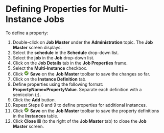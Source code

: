 # Defining Properties for Multi-Instance Jobs

To define a property:

1. Double-click on **Job Master** under the **Administration** topic. The **Job Master** screen displays.
2. Select the **schedule** in the **Schedule** drop-down list.
3. Select the **job** in the **Job** drop-down list.
4. Click on the **Job Details** tab in the **Job Properties** frame.
5. Select the **Multi-Instance** checkbox.
6. Click ![Green circle with white checkmark inside](../../../Resources/Images/EM/EMsave.png "Save icon") **Save** on the **Job Master** toolbar to save the changes so far.
7. Click on the **Instance Definition** tab.
8. Define properties using the following format: **PropertyName=PropertyValue**. Separate each definition with a semicolon (**;**).
9. Click the **Add** button.
10. Repeat Steps 8 and 9 to define properties for additional instances.
11. Click ![Green circle with white checkmark inside](../../../Resources/Images/EM/EMsave.png "Save icon") **Save** on the **Job Master** toolbar to save the property definitions in the **Instances** table.
12. Click **Close ☒** (to the right of the **Job Master** tab) to close the **Job Master** screen.
